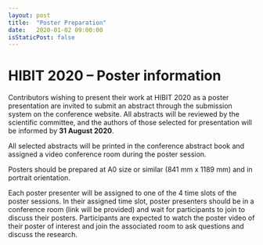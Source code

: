 ```yaml
---
layout: post
title:  "Poster Preparation"
date:   2020-01-02 09:00:00
isStaticPost: false
---
```



# HIBIT 2020 – Poster information

Contributors wishing to present their work at HIBIT 2020 as a poster presentation are invited to submit an abstract through the submission system on the conference website. All abstracts will be reviewed by the scientific committee, and the authors of those selected for presentation will be informed by **31 August 2020**.

All selected abstracts will be printed in the conference abstract book and assigned a video conference room during the poster session. 

Posters should be prepared at A0 size or similar (841 mm x 1189 mm) and in portrait orientation.

Each poster presenter will be assigned to one of the 4 time slots of the poster sessions. In their assigned time slot, poster presenters should be in a conference room (link will be provided) and wait for participants to join to discuss their posters. Participants are expected to watch the poster video of their poster of interest and join the associated room to ask questions and discuss the research.


